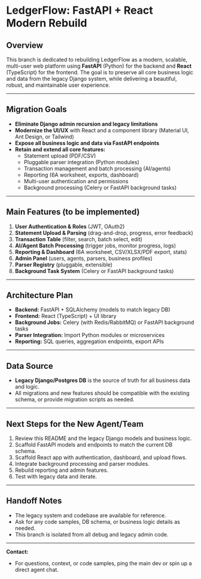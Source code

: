 # LedgerFlow: FastAPI + React Modern Rebuild

## Overview
This branch is dedicated to rebuilding LedgerFlow as a modern, scalable, multi-user web platform using **FastAPI** (Python) for the backend and **React** (TypeScript) for the frontend. The goal is to preserve all core business logic and data from the legacy Django system, while delivering a beautiful, robust, and maintainable user experience.

---

## Migration Goals
- **Eliminate Django admin recursion and legacy limitations**
- **Modernize the UI/UX** with React and a component library (Material UI, Ant Design, or Tailwind)
- **Expose all business logic and data via FastAPI endpoints**
- **Retain and extend all core features:**
  - Statement upload (PDF/CSV)
  - Pluggable parser integration (Python modules)
  - Transaction management and batch processing (AI/agents)
  - Reporting (6A worksheet, exports, dashboard)
  - Multi-user authentication and permissions
  - Background processing (Celery or FastAPI background tasks)

---

## Main Features (to be implemented)
1. **User Authentication & Roles** (JWT, OAuth2)
2. **Statement Upload & Parsing** (drag-and-drop, progress, error feedback)
3. **Transaction Table** (filter, search, batch select, edit)
4. **AI/Agent Batch Processing** (trigger jobs, monitor progress, logs)
5. **Reporting & Dashboard** (6A worksheet, CSV/XLSX/PDF export, stats)
6. **Admin Panel** (users, agents, parsers, business profiles)
7. **Parser Registry** (pluggable, extensible)
8. **Background Task System** (Celery or FastAPI background tasks)

---

## Architecture Plan
- **Backend:** FastAPI + SQLAlchemy (models to match legacy DB)
- **Frontend:** React (TypeScript) + UI library
- **Background Jobs:** Celery (with Redis/RabbitMQ) or FastAPI background tasks
- **Parser Integration:** Import Python modules or microservices
- **Reporting:** SQL queries, aggregation endpoints, export APIs

---

## Data Source
- **Legacy Django/Postgres DB** is the source of truth for all business data and logic.
- All migrations and new features should be compatible with the existing schema, or provide migration scripts as needed.

---

## Next Steps for the New Agent/Team
1. Review this README and the legacy Django models and business logic.
2. Scaffold FastAPI models and endpoints to match the current DB schema.
3. Scaffold React app with authentication, dashboard, and upload flows.
4. Integrate background processing and parser modules.
5. Rebuild reporting and admin features.
6. Test with legacy data and iterate.

---

## Handoff Notes
- The legacy system and codebase are available for reference.
- Ask for any code samples, DB schema, or business logic details as needed.
- This branch is isolated from all debug and legacy admin code.

---

**Contact:**
- For questions, context, or code samples, ping the main dev or spin up a direct agent chat. 